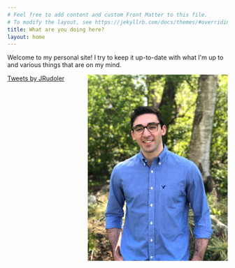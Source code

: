 ```yaml
---
# Feel free to add content and custom Front Matter to this file.
# To modify the layout, see https://jekyllrb.com/docs/themes/#overriding-theme-defaults
title: What are you doing here? 
layout: home 
---
```

Welcome to my personal site! I try to keep it up-to-date with what I'm up to and various things that are on my mind. 

<img src="/images/Backyard_2.jpg" alt="This is me" width="320" align="right"/>
<div class="jekyll-twitter-plugin"><a class="twitter-timeline" data-width="400" data-height="425" data-tweet-limit="5" href="https://twitter.com/JRudoler?ref_src=twsrc%5Etfw">Tweets by JRudoler</a>
<script async="" src="https://platform.twitter.com/widgets.js" charset="utf-8"></script>
</div>

<a rel="me" href="https://neuromatch.social/@jrudoler"></a>
